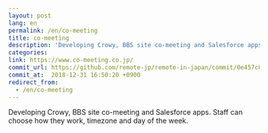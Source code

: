 ```yaml
---
layout: post
lang: en
permalink: /en/co-meeting
title: co-meeting
description: 'Developing Crowy, BBS site co-meeting and Salesforce apps. Staff can choose how they work, timezone and day of the week.'
categories: 
link: https://www.co-meeting.co.jp/
commit_url: https://github.com/remote-jp/remote-in-japan/commit/0e457c88f9aa295e71512742c6dd8d5ffcb5fc82
commit_at:  2018-12-31 16:50:20 +0900
redirect_from:
  - /en/co-meeting
---
```


<p>Developing Crowy, BBS site co-meeting and Salesforce apps. Staff can choose how they work, timezone and day of the week.</p>
